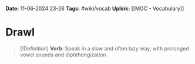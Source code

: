 **Date:** 11-06-2024 23-26
**Tags:** #wiki/vocab 
**Uplink:** [[MOC - Vocabulary]]

# Drawl

>[!Definition]
>**Verb**: Speak in a slow and often lazy way, with prolonged vowel sounds and diphthongization

